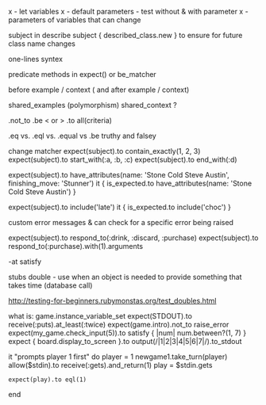 x - let variables
x - default parameters - test without & with parameter
x - parameters of variables that can change

subject in describe
subject { described_class.new } to ensure for future class name changes

one-lines syntex

predicate methods in expect() or be_matcher

before example / context ( and after example / context)

shared_examples (polymorphism)
shared_context ?

.not_to
.be < or >
.to all(criteria)

.eq vs. .eql vs. .equal vs .be
truthy and falsey

change matcher
expect(subject).to contain_exactly(1, 2, 3)
expect(subject).to start_with(:a, :b, :c)
expect(subject).to end_with(:d)

expect(subject).to have_attributes(name: 'Stone Cold Steve Austin', finishing_move: 'Stunner')
it { is_expected.to have_attributes(name: 'Stone Cold Steve Austin') }

expect(subject).to include('late')
it { is_expected.to include('choc') }

custom error messages & can check for a specific error being raised

expect(subject).to respond_to(:drink, :discard, :purchase)
expect(subject).to respond_to(:purchase).with(1).arguments

-at satisfy

stubs double - use when an object is needed to provide something that takes time (database call)

http://testing-for-beginners.rubymonstas.org/test_doubles.html

what is:
game.instance_variable_set
expect(STDOUT).to receive(:puts).at_least(:twice)
expect(game.intro).not_to raise_error
expect(my_game.check_input(5)).to satisfy { |num| num.between?(1, 7) }
expect { board.display_to_screen }.to output(/\|1\|2\|3\|4\|5\|6\|7\|/).to_stdout

it "prompts player 1 first" do
    player = 1
    newgame1.take_turn(player)
    allow($stdin).to receive(:gets).and_return(1)
    play = $stdin.gets
    
    expect(play).to eql(1)
end